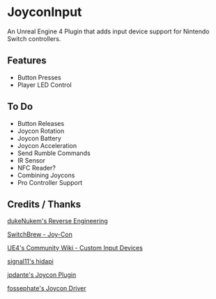 # JoyconInput
An Unreal Engine 4 Plugin that adds input device support for Nintendo Switch controllers.

## Features
* Button Presses
* Player LED Control

## To Do
* Button Releases
* Joycon Rotation
* Joycon Battery
* Joycon Acceleration
* Send Rumble Commands
* IR Sensor
* NFC Reader?
* Combining Joycons
* Pro Controller Support

## Credits / Thanks
[dukeNukem's Reverse Engineering](https://github.com/dekuNukem/Nintendo_Switch_Reverse_Engineering/)

[SwitchBrew - Joy-Con](https://switchbrew.org/wiki/Joy-Con)

[UE4's Community Wiki - Custom Input Devices](https://www.ue4community.wiki/Legacy/Custom_Input_Devices)

[signal11's hidapi](https://github.com/signal11/hidapi/)

[jpdante's Joycon Plugin](https://github.com/jpdante/JoyconInput)

[fossephate's Joycon Driver](https://github.com/fossephate/JoyCon-Driver)